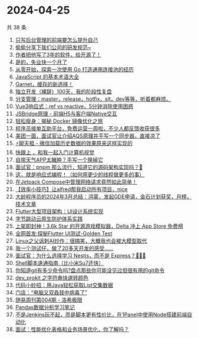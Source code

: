 # 2024-04-25

共 38 条

<!-- BEGIN JUEJIN -->
<!-- 最后更新时间 2024-04-25 06:01:06 +0800 -->
1. [只写后台管理的前端要怎么提升自己](https://juejin.cn/post/7360528073631318027)
1. [偷偷分享下我们公司的研发规范~](https://juejin.cn/post/7360486735798927396)
1. [作者把他写了3年的软件，给开源了！](https://juejin.cn/post/7360583337511550986)
1. [是的，失业快一个月了](https://juejin.cn/post/7360711693359988786)
1. [从零开始，探索一次使用 Go 打造通用连接池的经历](https://juejin.cn/post/7359821944147230760)
1. [ JavaScript 的基本术语大全](https://juejin.cn/post/7340531314884771878)
1. [Garnet，缓存的新选择！](https://juejin.cn/post/7356044171244159002)
1. [独立开发（裸辞）100天，我的阶段性复盘](https://juejin.cn/post/7360493040135651366)
1. [分支管理：master，release，hotfix，sit，dev等等，听着都麻烦。](https://juejin.cn/post/7352075703859150899)
1. [Vue3响应式：ref vs reactive，5分钟消除使用困惑](https://juejin.cn/post/7353087285467873299)
1. [JSBridge原理 - 前端H5与客户端Native交互](https://juejin.cn/post/7355117271213899776)
1. [轻松瘦身：揭秘 Docker 镜像优化之旅](https://juejin.cn/post/7351662722906013736)
1. [程序员接单互助平台，免费运营一周啦，不少人都反馈收获很多](https://juejin.cn/post/7360890020122116132)
1. [美团一面，面试官让介绍AQS原理并手写一个同步器，直接凉了](https://juejin.cn/post/7356055073585774643)
1. [⚡聊天框 - 微信加载历史数据的效果原来这样实现的](https://juejin.cn/post/7337114587123335180)
1. [快跟上 ，和我一起入门计算机视觉](https://juejin.cn/post/7359796750989918260)
1. [自带天气APP太臃肿？手写一个换掉它](https://juejin.cn/post/7351712561673076788)
1. [面试官：pnpm 那么流行，知道它的源码架构实现吗？🤡](https://juejin.cn/post/7358336719165128756)
1. [这，就是响应式编程！（如何用更少的线程做更多的事）](https://juejin.cn/post/7360312278921150504)
1. [在Jetpack Compose中管理网络请求竟然如此简单！](https://juejin.cn/post/7353156196935434290)
1. [【效率小技巧】让alfred帮我启动所有项目，nice](https://juejin.cn/post/7358709354424860707)
1. [大龄程序员的2024年3月总结：鸿蒙，发起GDE申请，金石计划获奖，月榜，技术文章](https://juejin.cn/post/7352075765930459186)
1. [Flutter大型项目架构：UI设计系统实现](https://juejin.cn/post/7359743113198600202)
1. [字节跳动云原生防护体系实践](https://juejin.cn/post/7359954143916736547)
1. [上架即封神！3.6k Star 的开源游戏模拟器，Delta 冲上 App Store 免费榜](https://juejin.cn/post/7359965074633080842)
1. [全网首发:探秘Flutter UI测试-Golden Test](https://juejin.cn/post/7347911786803789876)
1. [Linux之父讽刺AI炒作：很搞笑，大概我也会被大模型取代](https://juejin.cn/post/7360493040135815206)
1. [我一个测试仔，做了20多天开发的感受......](https://juejin.cn/post/7359821944148394024)
1. [面试官：为什么选择学习 Nestjs，而不是 Express？🧐🧐🧐](https://juejin.cn/post/7359821247680675892)
1. [Shell脚本速通指南（比小米Su7还快）](https://juejin.cn/post/7352075755822596122)
1. [你知道git有多少命令吗?盘点那些你可能没见过但很有用的git命令](https://juejin.cn/post/7350501693090119691)
1. [dev_prokit 之字符串快速转颜色](https://juejin.cn/post/7358375367340343347)
1. [代码小妙招：用Java轻松获取List交集数据](https://juejin.cn/post/7346580626319015948)
1. [门店：“电脑又双叒叕中病毒了”](https://juejin.cn/post/7359949249888403507)
1. [随易周刊第004期 - 洛希极限](https://juejin.cn/post/7360903734853713972)
1. [Pandas数据分析学习笔记](https://juejin.cn/post/7358649535381651496)
1. [不是Jenkins玩不起，而是脚本更有性价比，在1Panel中使用Node搭建前端自动化](https://juejin.cn/post/7355383157556215847)
1. [面试：性能优化表格和业务场景优化，你了解吗？](https://juejin.cn/post/7341408996597448723)
<!-- END JUEJIN -->